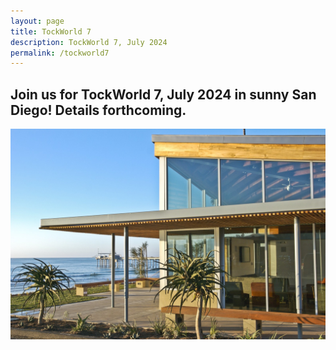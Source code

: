 ```yaml
---
layout: page
title: TockWorld 7
description: TockWorld 7, July 2024
permalink: /tockworld7
---
```


## Join us for TockWorld 7, July 2024 in sunny San Diego! Details forthcoming.

![Image of SIO event space](/assets/img/sio-event-space.jpg)

